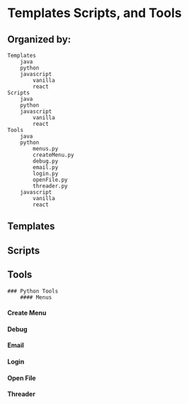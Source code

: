 # Templates Scripts, and Tools

## Organized by:
    Templates
        java
        python
        javascript
            vanilla
            react
    Scripts
        java
        python
        javascript
            vanilla
            react
    Tools
        java
        python
            menus.py
            createMenu.py
            debug.py
            email.py
            login.py
            openFile.py
            threader.py
        javascript
            vanilla
            react

## Templates

## Scripts

## Tools
    ### Python Tools
        #### Menus
#### Create Menu
#### Debug
#### Email
#### Login
#### Open File
#### Threader


